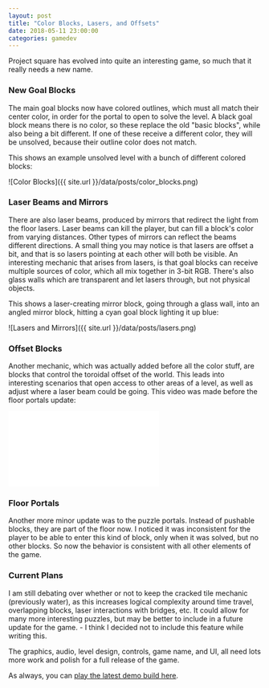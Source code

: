 ```yaml
---
layout: post
title: "Color Blocks, Lasers, and Offsets"
date: 2018-05-11 23:00:00
categories: gamedev
---
```


Project square has evolved into quite an interesting game, so much that it really needs a new name.

### New Goal Blocks

The main goal blocks now have colored outlines, which must all match their center color, in order for the portal to open to solve the level. A black goal block means there is no color, so these replace the old "basic blocks", while also being a bit different. If one of these receive a different color, they will be unsolved, because their outline color does not match.

This shows an example unsolved level with a bunch of different colored blocks:

![Color Blocks]({{ site.url }}/data/posts/color_blocks.png)

### Laser Beams and Mirrors

There are also laser beams, produced by mirrors that redirect the light from the floor lasers. Laser beams can kill the player, but can fill a block's color from varying distances. Other types of mirrors can reflect the beams different directions. A small thing you may notice is that lasers are offset a bit, and that is so lasers pointing at each other will both be visible. An interesting mechanic that arises from lasers, is that goal blocks can receive multiple sources of color, which all mix together in 3-bit RGB. There's also glass walls which are transparent and let lasers through, but not physical objects.

This shows a laser-creating mirror block, going through a glass wall, into an angled mirror block, hitting a cyan goal block lighting it up blue:

![Lasers and Mirrors]({{ site.url }}/data/posts/lasers.png)

### Offset Blocks

Another mechanic, which was actually added before all the color stuff, are blocks that control the toroidal offset of the world. This leads into interesting scenarios that open access to other areas of a level, as well as adjust where a laser beam could be going. This video was made before the floor portals update:

<iframe class="youtube-embed" src="//www.youtube.com/embed/2KVfWzFR-eU" frameborder="0" allowfullscreen></iframe>

### Floor Portals

Another more minor update was to the puzzle portals. Instead of pushable blocks, they are part of the floor now. I noticed it was inconsistent for the player to be able to enter this kind of block, only when it was solved, but no other blocks. So now the behavior is consistent with all other elements of the game.

### Current Plans

I am still debating over whether or not to keep the cracked tile mechanic (previously water), as this increases logical complexity around time travel, overlapping blocks, laser interactions with bridges, etc. It could allow for many more interesting puzzles, but may be better to include in a future update for the game. - I think I decided not to include this feature while writing this.

The graphics, audio, level design, controls, game name, and UI, all need lots more work and polish for a full release of the game.

As always, you can [play the latest demo build here](http://ayebear.com/project-square/).
